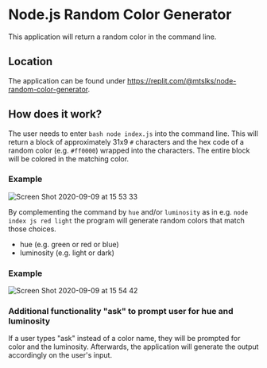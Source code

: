 # Node.js Random Color Generator

This application will return a random color in the command line.

## Location

The application can be found under https://replit.com/@mtslks/node-random-color-generator.

## How does it work?

The user needs to enter `bash node index.js` into the command line. This will return a block of approximately 31x9 `#` characters and the hex code of a random color (e.g. `#ff0000`) wrapped into the characters. The entire block will be colored in the matching color.

### Example

![Screen Shot 2020-09-09 at 15 53 33](https://user-images.githubusercontent.com/1935696/92607675-b56bd700-f2b4-11ea-9085-67af9369fa71.png)

By complementing the command by `hue` and/or `luminosity` as in e.g. `node index js red light` the program will generate random colors that match those choices.

- hue (e.g. green or red or blue)
- luminosity (e.g. light or dark)

### Example

![Screen Shot 2020-09-09 at 15 54 42](https://user-images.githubusercontent.com/1935696/92607766-daf8e080-f2b4-11ea-9d6d-3bd8501da443.png)

### Additional functionality "ask" to prompt user for hue and luminosity

If a user types "ask" instead of a color name, they will be prompted for color and the luminosity.
Afterwards, the application will generate the output accordingly on the user's input.
